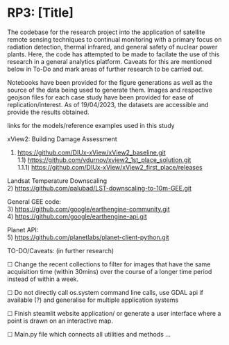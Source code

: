 # RP3: [Title]

The codebase for the research project into the application of satellite remote sensing techniques to continual monitoring with a primary focus on radiation detection, thermal infrared, and general safety of nuclear power plants. Here, the code has attempted to be made to facilate the use of this research in a general analytics platform. Caveats for this are mentioned below in To-Do and mark areas of further research to be carried out.

Notebooks have been provided for the figure generations as well as the source of the data being used to generate them. Images and respective geojson files for each case study have been provided for ease of replication/interest. As of 19/04/2023, the datasets are accessible and provide the results obtained.

links for the models/reference examples used in this study

xView2: Building Damage Assessment  
1) https://github.com/DIUx-xView/xView2_baseline.git                       
1.1) https://github.com/vdurnov/xview2_1st_place_solution.git  
1.1.1) https://github.com/DIUx-xView/xView2_first_place/releases  

Landsat Temperature Downscaling  
2) https://github.com/palubad/LST-downscaling-to-10m-GEE.git  

General GEE code:  
3) https://github.com/google/earthengine-community.git  
4) https://github.com/google/earthengine-api.git  

Planet API:    
5) https://github.com/planetlabs/planet-client-python.git  


TO-DO/Caveats: (in further research)  

☐ Change the recent collections to filter for images that have the same acquisition time (within 30mins) over the course of a longer time period instead of within a week. 

☐ Do not directly call os.system command line calls, use GDAL api if available (?) and generalise for multiple application systems

☐ Finish steamlit website application/ or generate a user interface where a point is drawn on an interactive map.

☐ Main.py file which connects all utilities and methods
...
